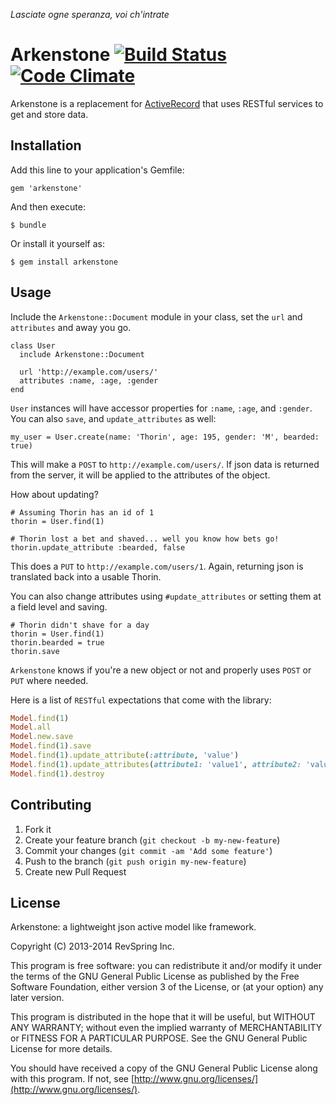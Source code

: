 *Lasciate ogne speranza, voi ch'intrate*

# Arkenstone [![Build Status](https://travis-ci.org/RevSpringPhoenix/arkenstone.png?branch=master)](https://travis-ci.org/RevSpringPhoenix/arkenstone) [![Code Climate](https://codeclimate.com/github/RevSpringPhoenix/arkenstone.png)](https://codeclimate.com/github/RevSpringPhoenix/arkenstone)


Arkenstone is a replacement for [ActiveRecord](http://api.rubyonrails.org/classes/ActiveRecord/Base.html) that uses RESTful services to get and store data.

## Installation

Add this line to your application's Gemfile:

    gem 'arkenstone'

And then execute:

    $ bundle

Or install it yourself as:

    $ gem install arkenstone

## Usage

Include the `Arkenstone::Document` module in your class, set the `url` and `attributes` and away you go.

    class User
      include Arkenstone::Document

      url 'http://example.com/users/'
      attributes :name, :age, :gender
    end

`User` instances will have accessor properties for `:name`, `:age`, and `:gender`. You can also `save`, and `update_attributes` as well:

    my_user = User.create(name: 'Thorin', age: 195, gender: 'M', bearded: true)

This will make a `POST` to `http://example.com/users/`. If json data is returned from the server, it will be applied to the attributes of the object.

How about updating?

    # Assuming Thorin has an id of 1
    thorin = User.find(1)

    # Thorin lost a bet and shaved... well you know how bets go!
    thorin.update_attribute :bearded, false

This does a `PUT` to `http://example.com/users/1`. Again, returning json is translated back into a usable Thorin.

You can also change attributes using `#update_attributes` or setting them at a field level and saving.

    # Thorin didn't shave for a day
    thorin = User.find(1)
    thorin.bearded = true
    thorin.save

`Arkenstone` knows if you're a new object or not and properly uses `POST` or `PUT` where needed.

Here is a list of `RESTful` expectations that come with the library:

``` ruby
Model.find(1)                                                               # => GET http://example.com/1
Model.all                                                                   # => GET http://example.com
Model.new.save                                                              # => POST http://example.com
Model.find(1).save                                                          # => PUT http://example.com/1
Model.find(1).update_attribute(:attribute, 'value')                         # => PUT http://example.com/1
Model.find(1).update_attributes(attribute1: 'value1', attribute2: 'value2') # => PUT http://example.com/1
Model.find(1).destroy                                                       # => DELETE http://example.com/1
```

## Contributing

1. Fork it
2. Create your feature branch (`git checkout -b my-new-feature`)
3. Commit your changes (`git commit -am 'Add some feature'`)
4. Push to the branch (`git push origin my-new-feature`)
5. Create new Pull Request

## License

Arkenstone: a lightweight json active model like framework.

Copyright (C) 2013-2014 RevSpring Inc.

This program is free software: you can redistribute it and/or modify it under the terms of the GNU General Public License as published by the Free Software Foundation, either version 3 of the License, or (at your option) any later version.

This program is distributed in the hope that it will be useful, but WITHOUT ANY WARRANTY; without even the implied warranty of MERCHANTABILITY or FITNESS FOR A PARTICULAR PURPOSE.  See the GNU General Public License for more details.

You should have received a copy of the GNU General Public License along with this program.  If not, see [http://www.gnu.org/licenses/](http://www.gnu.org/licenses/).
